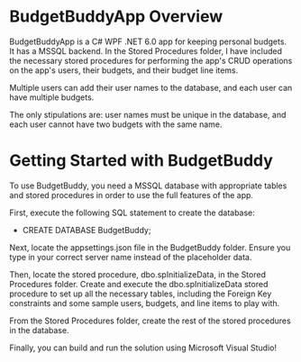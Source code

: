 # BudgetBuddyApp Overview

BudgetBuddyApp is a C# WPF .NET 6.0 app for keeping personal budgets. It has a MSSQL backend. In the Stored Procedures folder, I have included the necessary stored procedures for performing the app's CRUD operations on the app's users, their budgets, and their budget line items.

Multiple users can add their user names to the database, and each user can have multiple budgets.

The only stipulations are: user names must be unique in the database, and each user cannot have two budgets with the same name.

# Getting Started with BudgetBuddy

To use BudgetBuddy, you need a MSSQL database with appropriate tables and stored procedures in order to use the full features of the app.

First, execute the following SQL statement to create the database:

- CREATE DATABASE BudgetBuddy;

Next, locate the appsettings.json file in the BudgetBuddy folder. Ensure you type in your correct server name instead of the placeholder data.

Then, locate the stored procedure, dbo.spInitializeData, in the Stored Procedures folder. Create and execute the dbo.spInitializeData stored procedure to set up all the necessary tables, including the Foreign Key constraints and some sample users, budgets, and line items to play with.

From the Stored Procedures folder, create the rest of the stored procedures in the database.

Finally, you can build and run the solution using Microsoft Visual Studio!
